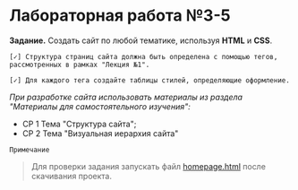 # Лабораторная работа №3-5

**Задание.** Создать сайт по любой тематике, используя **HTML** и **CSS**.
```
[✓] Структура страниц сайта должна быть определена с помощью тегов, рассмотренных в рамках "Лекция №1".

[✓] Для каждого тега создайте таблицы стилей, определяющие оформление.
```
_При разработке сайта использовать материалы из раздела "Материалы для самостоятельного изучения":_
- СР 1 Тема "Структура сайта";
- СР 2 Тема "Визуальная иерархия сайта"

```Примечание```
> Для проверки задания запускать файл [homepage.html](https://github.com/charset-8utf/web-lab3-5/blob/main/homepage.html) после скачивания проекта.
